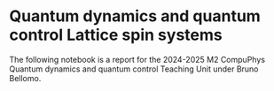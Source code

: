 # Quantum dynamics and quantum control Lattice spin systems

The following notebook is a report for the 2024-2025 M2 CompuPhys Quantum dynamics and quantum control Teaching Unit under Bruno Bellomo. 